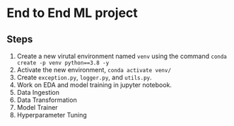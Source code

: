 # End to End ML project

## Steps

1. Create a new virutal environment named `venv` using the command `conda create -p venv python==3.8 -y`
2. Activate the new environment, `conda activate venv/`
3. Create `exception.py`, `logger.py`, and `utils.py`.
4. Work on EDA and model training in jupyter notebook.
5. Data Ingestion
6. Data Transformation
7. Model Trainer
8. Hyperparameter Tuning
